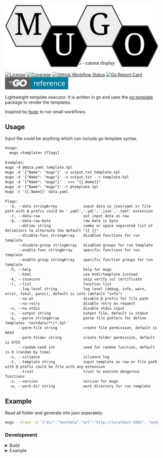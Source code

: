 ![mugo](assets/mugo.svg)

[![License](https://img.shields.io/github/license/rytsh/mugo?color=red&style=flat-square)](https://raw.githubusercontent.com/rytsh/mugo/main/LICENSE)
[![Coverage](https://img.shields.io/sonar/coverage/rytsh_mugo?logo=sonarcloud&server=https%3A%2F%2Fsonarcloud.io&style=flat-square)](https://sonarcloud.io/summary/overall?id=rytsh_mugo)
[![GitHub Workflow Status](https://img.shields.io/github/actions/workflow/status/rytsh/mugo/test.yml?branch=main&logo=github&style=flat-square&label=ci)](https://github.com/rytsh/mugo/actions)
[![Go Report Card](https://goreportcard.com/badge/github.com/rytsh/mugo?style=flat-square)](https://goreportcard.com/report/github.com/rytsh/mugo)
[![Go PKG](https://raw.githubusercontent.com/worldline-go/guide/main/badge/custom/reference.svg)](https://pkg.go.dev/github.com/rytsh/mugo)
<!-- [![Web](https://img.shields.io/badge/web-document-blueviolet?style=flat-square)](https://rytsh.github.io/mugo/) -->

Lightweight template executor. It is written in go and uses the [go template](https://golang.org/pkg/text/template/) package to render the templates.

Inspired by [hugo](https://gohugo.io/) to run small workflows.

## Usage

Input file could be anything which can include go template syntax.

```
Usage:
  mugo <template> [flags]

Examples:
mugo -d @data.yaml template.tpl
mugo -d '{"Name": "mugo"}' -o output.txt template.tpl
mugo -d '{"Name": "mugo"}' -o output.txt - < template.tpl
mugo -d '{"Name": "mugo"}' - <<< "{{.Name}}"
mugo -d '{"Name": "mugo"}' -t @template.tpl
mugo -t '{{.Name}}' data.yaml

Flags:
  -d, --data stringArray            input data as json/yaml or file path with @ prefix could be '.yaml','.yml','.json','.toml' extension
  -r, --data-raw                    set input data as raw
  -b, --data-raw-byte               raw data is byte
      --delims string               comma or space separated list of delimiters to alternate the default "{{ }}"
      --disable-func stringArray    disabled functions for run template
      --disable-group stringArray   disabled groups for run template
      --enable-func stringArray     specific functions for run template
      --enable-group stringArray    specific function groups for run template
  -h, --help                        help for mugo
      --html                        use html/template instead
  -k, --insecure                    skip verify ssl certificate
  -l, --list                        function list
      --log-level string            log level (debug, info, warn, error, fatal, panic), default is info (default "info")
      --no-at                       disable @ prefix for file path
      --no-retry                    disable retry on request
  -n, --no-stdin                    disable stdin input
  -o, --output string               output file, default is stdout
  -p, --parse stringArray           parse file pattern for define templates 'testdata/**/*.tpl'
      --perm-file string            create file permission, default is 0644
      --perm-folder string          create folder permission, default is 0755
      --random-seed int             seed for random function, default is 0 (random by time)
  -s, --silience                    silience log
  -t, --template string             input template as raw or file path with @ prefix could be file with any extension
      --trust                       trust to execute dangerous functions
  -v, --version                     version for mugo
  -w, --work-dir string             work directory for run template
```

## Example

Read all folder and generate info json seperately:

```sh
mugo --trust -d '{"dir":"testdata","url":"http://localhost:5501", "output":"output"}'  -w "." https://github.com/rytsh/mugo/raw/main/templates/folderInfo.tpl
```

### Development

<details><summary>Build</summary>

Get binary with the goreleaser

```sh
make build
# goreleaser build --snapshot --rm-dist --single-target
```

</details>

<details><summary>Example</summary>

```sh
go run cmd/mugo/main.go -r -d "." -p 'testdata/tpl/*.tpl' - < testdata/readStart.tpl > output.json
go run cmd/mugo/main.go --trust -d '{"dir":"testdata","url":"http://localhost:5501"}'  -w "." - < testdata/readSeparate.tpl
```

</details>
